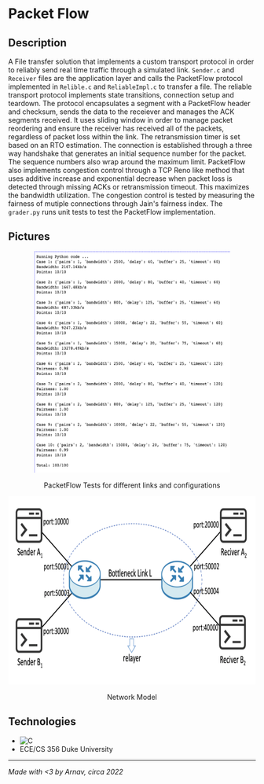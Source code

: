 # Packet Flow

## Description

A File transfer solution that implements a custom transport protocol in order to reliably send real time traffic through a simulated link. `Sender.c` and `Receiver` files are the application layer and calls the PacketFlow protocol implemented in `Relible.c` and `ReliableImpl.c` to transfer a file. The reliable transport protocol implements state transitions, connection setup and teardown. The protocol encapsulates a segment with a PacketFlow header and checksum, sends the data to the receiever and manages the ACK segments received. It uses sliding window in order to manage packet reordering and ensure the receiver has received all of the packets, regardless of packet loss within the link. The retransmission timer is set based on an RTO estimation. The connection is established through a three way handshake that generates an initial sequence number for the packet. The sequence numbers also wrap around the maximum limit. PacketFlow also implements congestion control through a TCP Reno like method that uses additive increase and exponential decrease when packet loss is detected through missing ACKs or retransmission timeout. This maximizes the bandwidth utilization. The congestion control is tested by measuring the fairness of mutiple connections through Jain's fairness index. The `grader.py` runs unit tests to test the PacketFlow implementation.

## Pictures
<div align="center">
  <img src="images/results.png" width="400" height="450">
</div>
<p align="center">
  PacketFlow Tests for different links and configurations
</p>
<div align="center">
  <img src="images/network.png" width="666" height="383">
</div>
<p align="center">
  Network Model
</p>

## Technologies
- ![C](https://img.shields.io/badge/c-%2300599C.svg?style=for-the-badge&logo=c&logoColor=white)
- ECE/CS 356 Duke University

---
*Made with <3 by Arnav, circa 2022*
